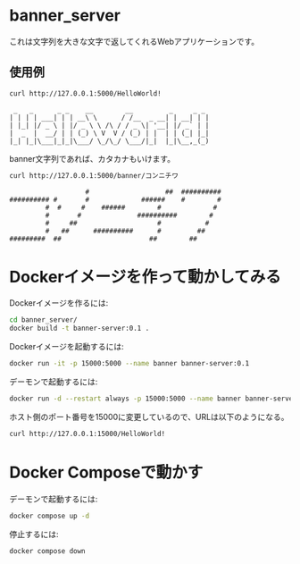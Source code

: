 # banner_server

これは文字列を大きな文字で返してくれるWebアプリケーションです。

## 使用例

```bash
curl http://127.0.0.1:5000/HelloWorld!
```

```text
 _   _      _ _    __        __         _     _ _ 
| | | | ___| | | __\ \      / /__  _ __| | __| | |
| |_| |/ _ \ | |/ _ \ \ /\ / / _ \| '__| |/ _` | |
|  _  |  __/ | | (_) \ V  V / (_) | |  | | (_| |_|
|_| |_|\___|_|_|\___/ \_/\_/ \___/|_|  |_|\__,_(_)
```

banner文字列であれば、カタカナもいけます。

```bash
curl http://127.0.0.1:5000/banner/コンニチワ
```

```text
                   #                   ##  ########## 
########## #       #             ######    #        # 
         #  #     #    ######        #             #  
         #       #              ##########        #   
         #     ##                    #           #    
         #   ##      ##########      #         ##     
#########  ##                      ##        ##       
```

# Dockerイメージを作って動かしてみる

Dockerイメージを作るには:

```bash
cd banner_server/
docker build -t banner-server:0.1 .
```

Dockerイメージを起動するには:

```bash
docker run -it -p 15000:5000 --name banner banner-server:0.1
```

デーモンで起動するには:

```bash
docker run -d --restart always -p 15000:5000 --name banner banner-server:0.1
```

ホスト側のポート番号を15000に変更しているので、URLは以下のようになる。


```bash
curl http://127.0.0.1:15000/HelloWorld!
```

# Docker Composeで動かす

デーモンで起動するには:

```bash
docker compose up -d
```

停止するには:

```bash
docker compose down
```
